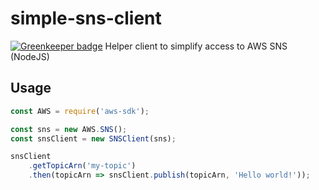 # simple-sns-client

[![Greenkeeper badge](https://badges.greenkeeper.io/Collaborne/simple-sns-client.svg)](https://greenkeeper.io/)
Helper client to simplify access to AWS SNS (NodeJS)

## Usage

```javascript
const AWS = require('aws-sdk');

const sns = new AWS.SNS();
const snsClient = new SNSClient(sns);

snsClient
	.getTopicArn('my-topic')
	.then(topicArn => snsClient.publish(topicArn, 'Hello world!'));
```
